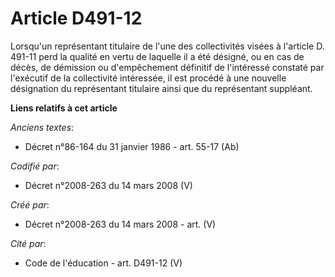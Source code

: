 # Article D491-12

Lorsqu'un représentant titulaire de l'une des collectivités visées à l'article D. 491-11 perd la qualité en vertu de laquelle
il a été désigné, ou en cas de décès, de démission ou d'empêchement définitif de l'intéressé constaté par l'exécutif de la
collectivité intéressée, il est procédé à une nouvelle désignation du représentant titulaire ainsi que du représentant
suppléant.

**Liens relatifs à cet article**

_Anciens textes_:

  - Décret n°86-164 du 31 janvier 1986 - art. 55-17 (Ab)

_Codifié par_:

  - Décret n°2008-263 du 14 mars 2008 (V)

_Créé par_:

  - Décret n°2008-263 du 14 mars 2008 - art. (V)

_Cité par_:

  - Code de l'éducation - art. D491-12 (V)
